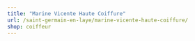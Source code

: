 ```yaml
---
title: "Marine Vicente Haute Coiffure"
url: /saint-germain-en-laye/marine-vicente-haute-coiffure/
shop: coiffeur
---
```


